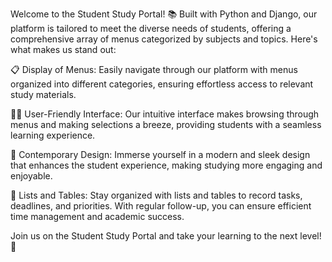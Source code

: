 Welcome to the Student Study Portal! 📚 Built with Python and Django, our platform is tailored to meet the diverse needs of students, offering a comprehensive array of menus categorized by subjects and topics. Here's what makes us stand out:

📋 Display of Menus: Easily navigate through our platform with menus organized into different categories, ensuring effortless access to relevant study materials.

👩‍🎓 User-Friendly Interface: Our intuitive interface makes browsing through menus and making selections a breeze, providing students with a seamless learning experience.

🎨 Contemporary Design: Immerse yourself in a modern and sleek design that enhances the student experience, making studying more engaging and enjoyable.

📝 Lists and Tables: Stay organized with lists and tables to record tasks, deadlines, and priorities. With regular follow-up, you can ensure efficient time management and academic success.

Join us on the Student Study Portal and take your learning to the next level! 🚀
